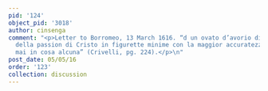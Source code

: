 ```yaml
---
pid: '124'
object_pid: '3018'
author: cinsenga
comment: "<p>Letter to Borromeo, 13 March 1616. “d un ovato d’avorio di due bande,
  della passion di Cristo in figurette minime con la maggior accuratezza ch’ussasi
  mai in cosa alcuna” (Crivelli, pg. 224).</p>\n"
post_date: 05/05/16
order: '123'
collection: discussion
---
```


